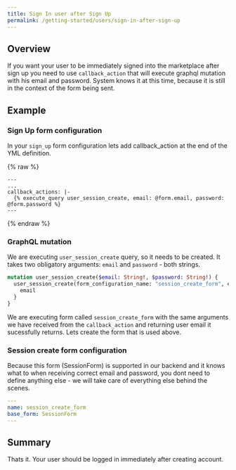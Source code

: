 ```yaml
---
title: Sign In user after Sign Up
permalink: /getting-started/users/sign-in-after-sign-up
---
```


## Overview

If you want your user to be immediately signed into the marketplace after sign up you need to use `callback_action` that will execute graphql mutation with his email and password. System knows it at this time, because it is still in the context of the form being sent.

## Example

### Sign Up form configuration

In your `sign_up` form configuration lets add callback_action at the end of the YML definition.

{% raw %}
```liquid
---
...
callback_actions: |-
  {% execute_query user_session_create, email: @form.email, password: @form.password %}
---
```
{% endraw %}

### GraphQL mutation

We are executing `user_session_create` query, so it needs to be created. It takes two obligatory arguments: `email` and `password` - both strings.

```graphql
mutation user_session_create($email: String!, $password: String!) {
  user_session_create(form_configuration_name: "session_create_form", email: $email, password: $password) {
    email
  }
}
```

We are executing form called `session_create_form` with the same arguments we have received from the `callback_action` and returning user email it sucessfully returns. Lets create the form that is used above.

### Session create form configuration

Because this form (SessionForm) is supported in our backend and it knows what to when receiving correct email and password, you dont need to define anything else - we will take care of everything else behind the scenes.

```yml
---
name: session_create_form
base_form: SessionForm
---
```

## Summary

Thats it. Your user should be logged in immediately after creating account.